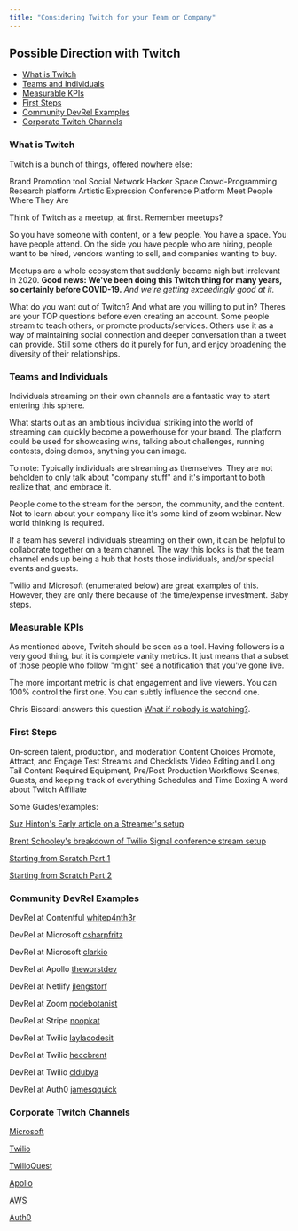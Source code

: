 ```yaml
---
title: "Considering Twitch for your Team or Company"
---
```


## Possible Direction with Twitch

- [What is Twitch](#what-is-twitch)
- [Teams and Individuals](#teams-and-individuals)
- [Measurable KPIs](#kpis)
- [First Steps](#first-steps)
- [Community DevRel Examples](#community)
- [Corporate Twitch Channels](#corp)

### <a name="what-is-twitch"></a>What is Twitch

Twitch is a bunch of things, offered nowhere else:

Brand Promotion tool
Social Network
Hacker Space
Crowd-Programming
Research platform
Artistic Expression
Conference Platform
Meet People Where They Are

Think of Twitch as a meetup, at first. Remember meetups?

So you have someone with content, or a few people. You have a space. You have people attend. On the side you have people who are hiring, people want to be hired, vendors wanting to sell, and companies wanting to buy.

Meetups are a whole ecosystem that suddenly became nigh but irrelevant in 2020. **Good news: We've been doing this Twitch thing for many years, so certainly before COVID-19.** _And we're getting exceedingly good at it._

What do you want out of Twitch? And what are you willing to put in? Theres are your TOP questions before even creating an account. Some people stream to teach others, or promote products/services. Others use it as a way of maintaining social connection and deeper conversation than a tweet can provide. Still some others do it purely for fun, and enjoy broadening the diversity of their relationships.

### <a name="teams-and-individuals"></a>Teams and Individuals

Individuals streaming on their own channels are a fantastic way to start entering this sphere.

What starts out as an ambitious individual striking into the world of streaming can quickly become a powerhouse for your brand. The platform could be used for showcasing wins, talking about challenges, running contests, doing demos, anything you can image.

To note: Typically individuals are streaming as themselves. They are not beholden to only talk about "company stuff" and it's important to both realize that, and embrace it.

People come to the stream for the person, the community, and the content. Not to learn about your company like it's some kind of zoom webinar. New world thinking is required.

If a team has several individuals streaming on their own, it can be helpful to collaborate together on a team channel. The way this looks is that the team channel ends up being a hub that hosts those individuals, and/or special events and guests.

Twilio and Microsoft (enumerated below) are great examples of this. However, they are only there because of the time/expense investment. Baby steps.

### <a name="kpis"></a>Measurable KPIs

As mentioned above, Twitch should be seen as a tool. Having followers is a very good thing, but it is complete vanity metrics. It just means that a subset of those people who follow "might" see a notification that you've gone live.

The more important metric is chat engagement and live viewers. You can 100% control the first one. You can subtly influence the second one.

Chris Biscardi answers this question [What if nobody is watching?](https://egghead.io/lessons/egghead-what-if-nobody-comes-to-watch-my-livestream).

### <a name="first-steps"></a>First Steps

On-screen talent, production, and moderation
Content Choices
Promote, Attract, and Engage
Test Streams and Checklists
Video Editing and Long Tail Content
Required Equipment, Pre/Post Production Workflows
Scenes, Guests, and keeping track of everything
Schedules and Time Boxing
A word about Twitch Affiliate

Some Guides/examples:

[Suz Hinton's Early article on a Streamer's setup](https://medium.com/@suzhinton/my-twitch-live-coding-setup-b2516672fb21)

[Brent Schooley's breakdown of Twilio Signal conference stream setup](https://www.twitch.tv/videos/765266675)

[Starting from Scratch Part 1](https://www.twitch.tv/videos/880629721)

[Starting from Scratch Part 2](https://www.twitch.tv/videos/880638011)

### <a name="community"></a>Community DevRel Examples

DevRel at Contentful
[whitep4nth3r](https://www.twitch.tv/whitep4nth3r)

DevRel at Microsoft
[csharpfritz](https://www.twitch.tv/csharpfritz)

DevRel at Microsoft
[clarkio](https://www.twitch.tv/clarkio)

DevRel at Apollo
[theworstdev](https://www.twitch.tv/theworstdev)

DevRel at Netlify
[jlengstorf](https://www.twitch.tv/jlengstorf)

DevRel at Zoom
[nodebotanist](https://www.twitch.tv/nodebotanist)

DevRel at Stripe
[noopkat](https://www.twitch.tv/noopkat)

DevRel at Twilio
[laylacodesit](https://www.twitch.tv/laylacodesit)

DevRel at Twilio
[heccbrent](https://www.twitch.tv/heccbrent)

DevRel at Twilio
[cldubya](https://www.twitch.tv/cldubya)

DevRel at Auth0
[jamesqquick](https://www.twitch.tv/jamesqquick)

### <a name="corp"></a>Corporate Twitch Channels

[Microsoft](https://www.twitch.tv/microsoftdeveloper)

[Twilio](https://www.twitch.tv/twilio)

[TwilioQuest](https://www.twitch.tv/twilioquest)

[Apollo](https://www.twitch.tv/apollographql)

[AWS](https://www.twitch.tv/aws)

[Auth0](https://www.twitch.tv/auth0)
